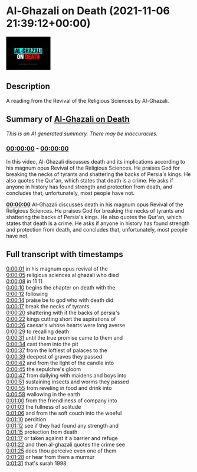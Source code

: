 # Al-Ghazali on Death (2021-11-06 21:39:12+00:00)

![alt Al-Ghazali on Death](Nl1Mri_qhG4.jpg "Al-Ghazali on Death")

## Description

A reading from the Revival of the Religious Sciences by Al-Ghazali.

## Summary of [Al-Ghazali on Death](https://www.youtube.com/watch?v=Nl1Mri_qhG4)


*This is an AI generated summary. There may be inaccuracies. [](/)*

### [00:00:00](https://www.youtube.com/watch?v=Nl1Mri_qhG4&t=0) - [00:00:00](https://www.youtube.com/watch?v=Nl1Mri_qhG4&t=0)

In this video, Al-Ghazali discusses death and its implications according to his magnum opus Revival of the Religious Sciences. He praises God for breaking the necks of tyrants and shattering the backs of Persia's kings. He also quotes the Qur'an, which states that death is a crime. He asks if anyone in history has found strength and protection from death, and concludes that, unfortunately, most people have not.

**[00:00:00](https://www.youtube.com/watch?v=Nl1Mri_qhG4&t=0)** Al-Ghazali discusses death in his magnum opus Revival of the Religious Sciences. He praises God for breaking the necks of tyrants and shattering the backs of Persia's kings. He also quotes the Qur'an, which states that death is a crime. He asks if anyone in history has found strength and protection from death, and concludes that, unfortunately, most people have not.

## Full transcript with timestamps

[0:00:01](https://youtu.be/Nl1Mri_qhG4?t=1) in his magnum opus revival of the  
[0:00:05](https://youtu.be/Nl1Mri_qhG4?t=5) religious sciences al ghazali who died  
[0:00:08](https://youtu.be/Nl1Mri_qhG4?t=8) in 11 11  
[0:00:10](https://youtu.be/Nl1Mri_qhG4?t=10) begins the chapter on death with the  
[0:00:12](https://youtu.be/Nl1Mri_qhG4?t=12) following  
[0:00:14](https://youtu.be/Nl1Mri_qhG4?t=14) praise be to god who with death did  
[0:00:17](https://youtu.be/Nl1Mri_qhG4?t=17) break the necks of tyrants  
[0:00:20](https://youtu.be/Nl1Mri_qhG4?t=20) shattering with it the backs of persia's  
[0:00:22](https://youtu.be/Nl1Mri_qhG4?t=22) kings cutting short the aspirations of  
[0:00:26](https://youtu.be/Nl1Mri_qhG4?t=26) caesar's whose hearts were long averse  
[0:00:29](https://youtu.be/Nl1Mri_qhG4?t=29) to recalling death  
[0:00:31](https://youtu.be/Nl1Mri_qhG4?t=31) until the true promise came to them and  
[0:00:34](https://youtu.be/Nl1Mri_qhG4?t=34) cast them into the pit  
[0:00:37](https://youtu.be/Nl1Mri_qhG4?t=37) from the loftiest of palaces to the  
[0:00:39](https://youtu.be/Nl1Mri_qhG4?t=39) deepest of graves they passed  
[0:00:42](https://youtu.be/Nl1Mri_qhG4?t=42) and from the light of the candle into  
[0:00:45](https://youtu.be/Nl1Mri_qhG4?t=45) the sepulchre's gloom  
[0:00:47](https://youtu.be/Nl1Mri_qhG4?t=47) from dallying with maidens and boys into  
[0:00:51](https://youtu.be/Nl1Mri_qhG4?t=51) sustaining insects and worms they passed  
[0:00:55](https://youtu.be/Nl1Mri_qhG4?t=55) from reveling in food and drink into  
[0:00:58](https://youtu.be/Nl1Mri_qhG4?t=58) wallowing in the earth  
[0:01:00](https://youtu.be/Nl1Mri_qhG4?t=60) from the friendliness of company into  
[0:01:03](https://youtu.be/Nl1Mri_qhG4?t=63) the fullness of solitude  
[0:01:06](https://youtu.be/Nl1Mri_qhG4?t=66) and from the soft couch into the woeful  
[0:01:10](https://youtu.be/Nl1Mri_qhG4?t=70) perdition  
[0:01:12](https://youtu.be/Nl1Mri_qhG4?t=72) see if they had found any strength and  
[0:01:15](https://youtu.be/Nl1Mri_qhG4?t=75) protection from death  
[0:01:17](https://youtu.be/Nl1Mri_qhG4?t=77) or taken against it a barrier and refuge  
[0:01:22](https://youtu.be/Nl1Mri_qhG4?t=82) and then al-ghazali quotes the crime see  
[0:01:25](https://youtu.be/Nl1Mri_qhG4?t=85) does thou perceive even one of them  
[0:01:28](https://youtu.be/Nl1Mri_qhG4?t=88) or hear from them a murmur  
[0:01:31](https://youtu.be/Nl1Mri_qhG4?t=91) that's surah 1998.  
